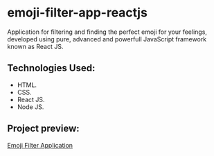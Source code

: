 # emoji-filter-app-reactjs

Application for filtering and finding the perfect emoji for your feelings, developed using pure, advanced and powerfull JavaScript framework known as React JS.

## Technologies Used:

* HTML.
* CSS.
* React JS.
* Node JS.

## Project preview:

[Emoji Filter Application](https://alitahir4024.github.io/emoji-filter-app-reactjs/)
